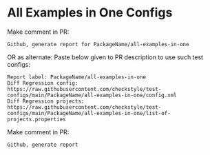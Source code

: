 # All Examples in One Configs
Make comment in PR:
```
Github, generate report for PackageName/all-examples-in-one
```
OR as alternate:
Paste below given to PR description to use such test configs:
```
Report label: PackageName/all-examples-in-one
Diff Regression config: https://raw.githubusercontent.com/checkstyle/test-configs/main/PackageName/all-examples-in-one/config.xml
Diff Regression projects: https://raw.githubusercontent.com/checkstyle/test-configs/main/PackageName/all-examples-in-one/list-of-projects.properties
```
Make comment in PR:
```
Github, generate report
```
